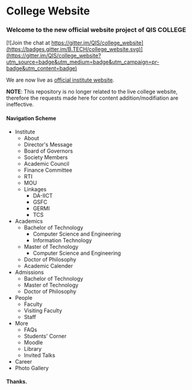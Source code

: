 # College Website
### Welcome to the new official website project of QIS COLLEGE

[![Join the chat at https://gitter.im/QIS/college_website](https://badges.gitter.im/B.TECH/college_website.svg)](https://gitter.im/QIS/college_website?utm_source=badge&utm_medium=badge&utm_campaign=pr-badge&utm_content=badge)

We are now live as [official institute website](http://QISCET.ac.in/).

**NOTE**: This repository is no longer related to the live college website, therefore the requests made here for content addition/modifiation are ineffective.


#### Navigation Scheme
* Institute
    * About
    * Director's Message
    * Board of Governors
    * Society Members
    * Academic Council
    * Finance Committee
    * RTI
    * MOU
    * Linkages
        * DA-IICT
        * GSFC
        * GERMI
        * TCS
* Academics
    * Bachelor of Technology
        * Computer Science and Engineering
        * Information Technology
    * Master of Technology
        * Computer Science and Engineering
    * Doctor of Philosophy
    * Academic Calender
* Admissions
    * Bachelor of Technology
    * Master of Technology
    * Doctor of Philosophy
* People
    * Faculty
    * Visiting Faculty
    * Staff
* More
    * FAQs
    * Students' Corner
    * Moodle
    * Library
    * Invited Talks
* Career
* Photo Gallery


#### Thanks.
